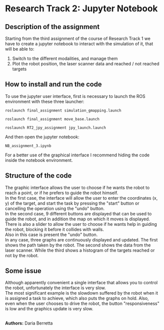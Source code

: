 # Research Track 2: Jupyter Notebook
## Description of the assignment
Starting from the third assignment of the course of Research Track 1 we have to create a jupyter notebook to interact with the simulation of it, that will be able to:
1. Switch to the different modalities, and manage them
2. Plot the robot position, the laser scanner data and reached / not reached targets

## How to install and run the code
To use the jupyter user interface, first is necessary to launch the ROS environment with these three launcher: 
```
roslaunch final_assignment simulation_gmapping.launch
```
```
roslaunch final_assignment move_base.launch
```
```
roslaunch RT2_jpy_assignment jpy_launch.launch
```
 And then open the jupyter notebook:
```
NB_assignment_3.ipynb
```
For a better use of the graphical interface I recommend hiding the code inside the notebook environment.
 

## Structure of the code
The graphic interface allows the user to choose if he wants the robot to reach a point, or if he prefers to guide the robot himself.  
In the first case, the interface will allow the user to enter the coordinates (x, y) of the target, and start the task by pressing the "start" button or cancelling the operation using the "undo" button.  
In the second case, 9 different buttons are displayed that can be used to guide the robot, and in addition the map on which it moves is displayed.
There is also a slider to allow the user to choose if he wants help in guiding the robot, blocking it before it collides with walls.  
Also in this case is present the "undo" button.  
In any case, three graphs are continuously displayed and updated. The first shows the path taken by the robot. The second shows the data from the laser scanner. While the third shows a histogram of the targets reached or not by the robot.


## Some issue
Although apparently convenient a single interface that allows you to control the robot, unfortunately the interface is very slow.  
The most significant example is the slowdown suffered by the robot when it is assigned a task to achieve, which also puts the graphs on hold.
Also, even when the user chooses to drive the robot, the button "responsiveness" is low and the graphics update is very slow.

## 
**Authors:** Daria Berretta

